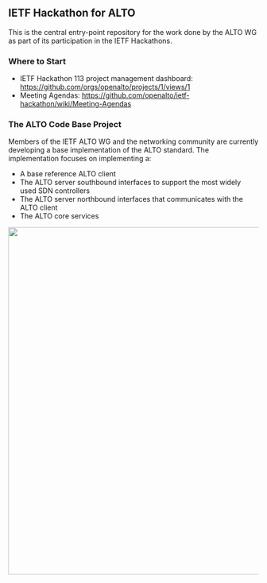 ## IETF Hackathon for ALTO

This is the central entry-point repository for the work done by the ALTO WG as part of its participation in the IETF Hackathons.

### Where to Start

- IETF Hackathon 113 project management dashboard: https://github.com/orgs/openalto/projects/1/views/1
- Meeting Agendas: https://github.com/openalto/ietf-hackathon/wiki/Meeting-Agendas

### The ALTO Code Base Project

Members of the IETF ALTO WG and the networking community are currently developing a base implementation of the ALTO standard. The implementation focuses on implementing a:

- A base reference ALTO client
- The ALTO server southbound interfaces to support the most widely used SDN controllers
- The ALTO server northbound interfaces that communicates with the ALTO client
- The ALTO core services

<img src="/docs/assets/img/ietf-alto-codebase.png" width="700">


